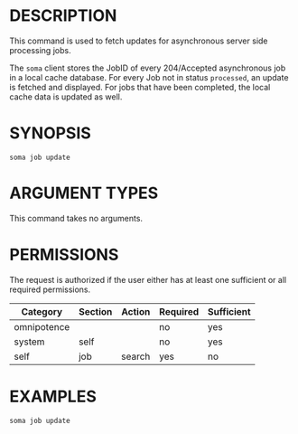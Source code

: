 # DESCRIPTION

This command is used to fetch updates for asynchronous server side
processing jobs.

The `soma` client stores the JobID of every 204/Accepted asynchronous
job in a local cache database. For every Job not in status `processed`,
an update is fetched and displayed. For jobs that have been completed,
the local cache data is updated as well.

# SYNOPSIS

```
soma job update
```

# ARGUMENT TYPES

This command takes no arguments.

# PERMISSIONS

The request is authorized if the user either has at least one
sufficient or all required permissions.

Category | Section | Action | Required | Sufficient
 ------- | ------- | ------ | -------- | ----------
omnipotence | | | no | yes
system | self | | no | yes
self | job | search | yes | no

# EXAMPLES

```
soma job update
```
